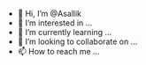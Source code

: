 - 👋 Hi, I’m @Asallik
- 👀 I’m interested in ...
- 🌱 I’m currently learning ...
- 💞️ I’m looking to collaborate on ...
- 📫 How to reach me ...

<!---
Asallik/Asallik is a ✨ special ✨ repository because its `README.md` (this file) appears on your GitHub profile.
You can click the Preview link to take a look at your changes.
--->
